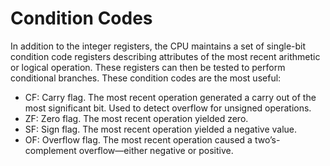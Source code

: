 # Condition Codes

In addition to the integer registers, the CPU maintains a set of single-bit condition code registers describing
attributes of the most recent arithmetic or logical operation. These registers can then be tested to perform conditional
branches. These condition codes are the most useful:

* CF: Carry flag. The most recent operation generated a carry out of the most significant bit. Used to detect overflow
  for unsigned operations.
* ZF: Zero flag. The most recent operation yielded zero.
* SF: Sign flag. The most recent operation yielded a negative value.
* OF: Overflow flag. The most recent operation caused a two’s-complement overflow—either negative or positive.